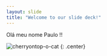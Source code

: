```yaml
---
layout: slide
title: "Welcome to our slide deck!"
---
```


Olá meu nome Paulo !!

![cherryontop-o-cat](https://octodex.github.com/images/cherryontop-o-cat.png)
{: .center}
